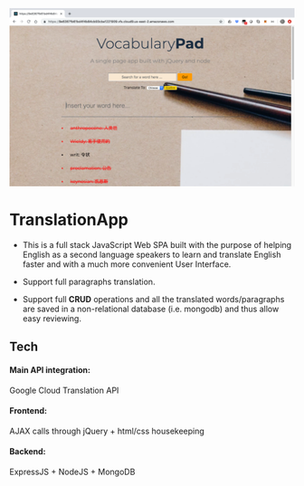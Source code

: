 ![Test image](https://github.com/HarveyYifanLi/TranslationApp/blob/master/App.png)
# TranslationApp

* This is a full stack JavaScript Web SPA built with the purpose of 
helping English as a second language speakers to learn and translate English
faster and with a much more convenient User Interface.

* Support full paragraphs translation.

* Support full __CRUD__ operations and all the translated words/paragraphs are saved 
in a non-relational database (i.e. mongodb) and thus allow easy reviewing.

## Tech

#### Main API integration: 
Google Cloud Translation API 
#### Frontend: 
AJAX calls through jQuery + html/css housekeeping
#### Backend: 
ExpressJS + NodeJS + MongoDB

